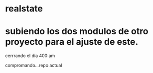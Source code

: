 # realstate

# subiendo los dos modulos de otro proyecto para el ajuste de este.

cerrrando el dia 400 am

compromando...repo actual